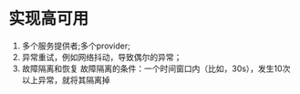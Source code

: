 # 实现高可用

1. 多个服务提供者;多个provider;
2. 异常重试，例如网络抖动，导致偶尔的异常；
3. 故障隔离和恢复
   故障隔离的条件：一个时间窗口内（比如，30s），发生10次以上异常，就将其隔离掉
